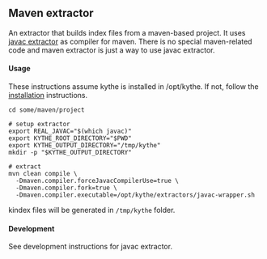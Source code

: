 ## Maven extractor

An extractor that builds index files from a maven-based project. It uses [javac
extractor](../standalone/README.md) as compiler for maven. There is no special
maven-related code and maven extractor is just a way to use javac extractor.

#### Usage

These instructions assume kythe is installed in /opt/kythe. If not, follow the
[installation](http://kythe.io/getting-started) instructions.

```shell
cd some/maven/project

# setup extractor
export REAL_JAVAC="$(which javac)"
export KYTHE_ROOT_DIRECTORY="$PWD"
export KYTHE_OUTPUT_DIRECTORY="/tmp/kythe"
mkdir -p "$KYTHE_OUTPUT_DIRECTORY"

# extract
mvn clean compile \
  -Dmaven.compiler.forceJavacCompilerUse=true \
  -Dmaven.compiler.fork=true \
  -Dmaven.compiler.executable=/opt/kythe/extractors/javac-wrapper.sh
```

kindex files will be generated in `/tmp/kythe` folder.

#### Development

See development instructions for javac extractor.
